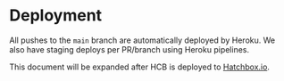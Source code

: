 # Deployment

All pushes to the `main` branch are automatically deployed by Heroku. We also have staging deploys per PR/branch using Heroku pipelines.

This document will be expanded after HCB is deployed to [Hatchbox.io](https://hatchbox.io/).
